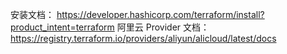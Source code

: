 
安装文档： https://developer.hashicorp.com/terraform/install?product_intent=terraform
阿里云 Provider 文档： https://registry.terraform.io/providers/aliyun/alicloud/latest/docs
